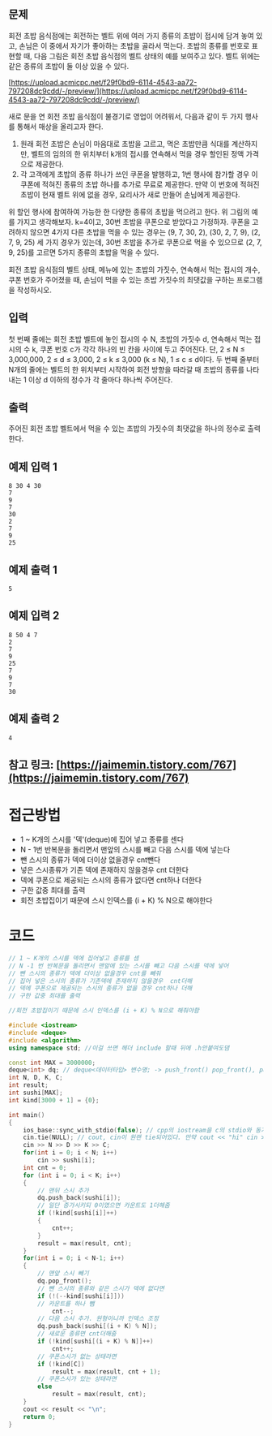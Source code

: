 ## 문제

회전 초밥 음식점에는 회전하는 벨트 위에 여러 가지 종류의 초밥이 접시에 담겨 놓여 있고, 손님은 이 중에서 자기가 좋아하는 초밥을 골라서 먹는다. 초밥의 종류를 번호로 표현할 때, 다음 그림은 회전 초밥 음식점의 벨트 상태의 예를 보여주고 있다. 벨트 위에는 같은 종류의 초밥이 둘 이상 있을 수 있다.

[https://upload.acmicpc.net/f29f0bd9-6114-4543-aa72-797208dc9cdd/-/preview/](https://upload.acmicpc.net/f29f0bd9-6114-4543-aa72-797208dc9cdd/-/preview/)

새로 문을 연 회전 초밥 음식점이 불경기로 영업이 어려워서, 다음과 같이 두 가지 행사를 통해서 매상을 올리고자 한다.

1. 원래 회전 초밥은 손님이 마음대로 초밥을 고르고, 먹은 초밥만큼 식대를 계산하지만, 벨트의 임의의 한 위치부터 k개의 접시를 연속해서 먹을 경우 할인된 정액 가격으로 제공한다.
2. 각 고객에게 초밥의 종류 하나가 쓰인 쿠폰을 발행하고, 1번 행사에 참가할 경우 이 쿠폰에 적혀진 종류의 초밥 하나를 추가로 무료로 제공한다. 만약 이 번호에 적혀진 초밥이 현재 벨트 위에 없을 경우, 요리사가 새로 만들어 손님에게 제공한다.

위 할인 행사에 참여하여 가능한 한 다양한 종류의 초밥을 먹으려고 한다. 위 그림의 예를 가지고 생각해보자. k=4이고, 30번 초밥을 쿠폰으로 받았다고 가정하자. 쿠폰을 고려하지 않으면 4가지 다른 초밥을 먹을 수 있는 경우는 (9, 7, 30, 2), (30, 2, 7, 9), (2, 7, 9, 25) 세 가지 경우가 있는데, 30번 초밥을 추가로 쿠폰으로 먹을 수 있으므로 (2, 7, 9, 25)를 고르면 5가지 종류의 초밥을 먹을 수 있다.

회전 초밥 음식점의 벨트 상태, 메뉴에 있는 초밥의 가짓수, 연속해서 먹는 접시의 개수, 쿠폰 번호가 주어졌을 때, 손님이 먹을 수 있는 초밥 가짓수의 최댓값을 구하는 프로그램을 작성하시오.

## 입력

첫 번째 줄에는 회전 초밥 벨트에 놓인 접시의 수 N, 초밥의 가짓수 d, 연속해서 먹는 접시의 수 k, 쿠폰 번호 c가 각각 하나의 빈 칸을 사이에 두고 주어진다. 단, 2 ≤ N ≤ 3,000,000, 2 ≤ d ≤ 3,000, 2 ≤ k ≤ 3,000 (k ≤ N), 1 ≤ c ≤ d이다. 두 번째 줄부터 N개의 줄에는 벨트의 한 위치부터 시작하여 회전 방향을 따라갈 때 초밥의 종류를 나타내는 1 이상 d 이하의 정수가 각 줄마다 하나씩 주어진다.

## 출력

주어진 회전 초밥 벨트에서 먹을 수 있는 초밥의 가짓수의 최댓값을 하나의 정수로 출력한다.

## 예제 입력 1

```
8 30 4 30
7
9
7
30
2
7
9
25

```

## 예제 출력 1

```
5

```

## 예제 입력 2

```
8 50 4 7
2
7
9
25
7
9
7
30

```

## 예제 출력 2

```
4
```

## 참고 링크: [https://jaimemin.tistory.com/767](https://jaimemin.tistory.com/767)

# 접근방법

- 1 ~ K개의 스시를 '덱'(deque)에 집어 넣고 종류를 센다
- N - 1번 반복문을 돌리면서 맨앞의 스시를 빼고 다음 스시를 덱에 넣는다
- 뺀 스시의 종류가 덱에 더이상 없을경우 cnt뺀다
- 넣은 스시종류가 기존 덱에 존재하지 않을경우 cnt 더한다
- 덱에 쿠폰으로 제공되는 스시의 종류가 없다면 cnt하나 더한다
- 구한 값중 최대를 출력
- 회전 초밥집이기 때문에 스시 인덱스를 (i + K) % N으로 해야한다

# 코드

```cpp
// 1 ~ K개의 스시를 덱에 집어넣고 종류를 셈
// N -1 번 반복문을 돌리면서 맨앞에 있는 스시를 빼고 다음 스시를 덱에 넣어
// 뺀 스시의 종류가 덱에 더이상 없을경우 cnt를 빼줘
// 집어 넣은 스시의 종류가 기존덱에 존재하지 않을경우  cnt더해
// 덱에 쿠폰으로 제공되는 스시의 종류가 없을 경우 cnt하나 더해
// 구한 값중 최대를 출력

//회전 초밥집이기 때문에 스시 인덱스를 (i + K) % N으로 해줘야함

#include <iostream>
#include <deque>
#include <algorithm>
using namespace std; //이걸 쓰면 헤더 include 할때 뒤에 .h안붙여도댐

const int MAX = 3000000;
deque<int> dq; // deque<데이터타입> 변수명; -> push_front() pop_front(), push_back(), pop_back(), 중간에 원소 삽입 삭제도 가능
int N, D, K, C;
int result;
int sushi[MAX];
int kind[3000 + 1] = {0};

int main()
{
	ios_base::sync_with_stdio(false); // cpp의 iostream을 c의 stdio와 동기화해주는 작업을 하는애인데 1(true)을 주게되면 iostream과 stdio 버퍼를 모두 사용하기 때문에 딜레이가 발생하게 된다. 이 동기화 부분을 0(false)를 줘서 끊어주면 c++만의 독립적인 버퍼를 생성하게되고 C의 버퍼들과는 병행하여 사용할 수 없게 된다 대신 속도가 높아진다
	cin.tie(NULL); // cout, cin이 원랜 tie되어있다. 만약 cout << "hi" cin >> name 순서라면 hi가 먼저 출력되고 name을 입력하게됨. 그러나 untie할 경우 cout으로부터 cin을 untie해주기 때문에 먼저 입력을 받게된다. cout은 버퍼가 가득찼을경우에만 flushed되고 출력되기 때문에 hi는 출력되지 않는다. 따라서 cin을 cout에서 untie하고 싶다면 cin으로 입력하기 전에 cout으로 출력을 할때마다 지속적으로 flush해줘야한다.
	cin >> N >> D >> K >> C;
	for(int i = 0; i < N; i++)
		cin >> sushi[i];
	int cnt = 0;
	for (int i = 0; i < K; i++)
	{
		// 맨뒤 스시 추가
		dq.push_back(sushi[i]);
		// 일단 증가시키되 0이였으면 카운트도 1더해줌
		if (!kind[sushi[i]]++)
		{
			cnt++;
		}
		result = max(result, cnt);
	}
	for(int i = 0; i < N-1; i++)
	{
		// 맨앞 스시 빼기
		dq.pop_front();
		// 뺀 스시의 종류와 같은 스시가 덱에 없다면
		if (!(--kind[sushi[i]]))
		// 카운트를 하나 뺌
			cnt--;
		// 다음 스시 추가. 원형이니까 인덱스 조정
		dq.push_back(sushi[(i + K) % N]);
		// 새로운 종류면 cnt더해줌
		if (!kind[sushi[(i + K) % N]]++)
			cnt++;
		// 쿠폰스시가 없는 상태라면
		if (!kind[C])
			result = max(result, cnt + 1);
		// 쿠폰스시가 있는 상태라면
		else
			result = max(result, cnt);
	}
	cout << result << "\n";
	return 0;
}
```
